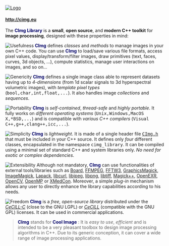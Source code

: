 <a href="http://cimg.eu">![Logo](http://cimg.eu/img/CImgLogo2.jpg)</a>
<h4><a href="http://cimg.eu">http://cimg.eu</a></h4>

The <font color="#000066">**CImg Library**</font> is a **small**, **open source**, and **modern C++ toolkit** for **image processing**, designed with these properties in mind:

![Usefulness](http://cimg.eu/img/item_usefulness.jpg) <font color="#000066">**CImg**</font> defines *classes* and *methods* to manage images in your own C++ code. You can use <font color="#000066">**CImg**</font> to load/save various file formats, access pixel values, display/transform/filter images, draw primitives (text, faces, curves, 3d objects, ...), compute statistics, manage user interactions on images, and so on...

![Genericity](http://cimg.eu/img/item_genericity.jpg) <font color="#000066">**CImg**</font> defines a single image class able to represent datasets having up to *4-dimensions* (from 1d scalar signals to 3d hyperspectral volumetric images), with *template pixel types* (<tt style="font-family:monospace;">bool,char,int,float,...</tt>). It also handles image *collections* and *sequences*.

![Portability](http://cimg.eu/img/item_portability.jpg) <font color="#000066">**CImg**</font> is *self-contained*, *thread-safe* and *highly portable*. It fully works on *different operating systems* (<tt style="font-family:monospace;">Unix,Windows,MacOS X,*BSD,...</tt>) and is compatible with *various C++ compilers* (<tt style="font-family:monospace;">Visual C++,g++,clang++,icc,...</tt>).

![Simplicity](http://cimg.eu/img/item_simplicity.jpg) <font color="#000066">**CImg**</font> is *lightweight*. It is made of a single header file <a href="https://raw.githubusercontent.com/dtschump/CImg/master/CImg.h"><tt style="font-family:monospace;">CImg.h</tt></a> that must be included in your C++ source. It defines only *four* different classes, encapsulated in the namespace <tt style="font-family:monospace;">cimg_library</tt>. It can be compiled using a minimal set of standard C++ and system libraries only. *No need for exotic or complex dependencies*.

![Extensibility](http://cimg.eu/img/item_extensibility.jpg) Although not mandatory, <font color="#000066">**CImg**</font> can use functionalities of external tools/libraries such as <a href="http://libboard.sourceforge.net/">Board</a>, <a href="http://ffmpeg.mplayerhq.hu/">FFMPEG</a>, <a href="http://www.fftw.org/">FFTW3</a>, <a href="http://www.graphicsmagick.org/">GraphicsMagick</a>, <a href="http://www.imagemagick.org/">ImageMagick</a>, <a href="http://www.netlib.org/lapack/">Lapack</a>, <a href="http://curl.haxx.se/libcurl/">libcurl</a>, <a href="http://www.ijg.org/">libjpeg</a>, <a href="http://www.libpng.org/pub/png/libpng.html">libpng</a>, <a href="http://www.libtiff.org/">libtiff</a>, <a href="http://www.imagemagick.org/Magick++/">Magick++</a>, <a href="http://www.openexr.com/">OpenEXR</a>, <a href="http://http://opencv.willowgarage.com/wiki/">OpenCV</a>, <a href="http://www.openmp.org/">OpenMP</a> or <a href="http://xmedcon.sourceforge.net/">XMedCon</a>. Moreover, a simple *plug-in* mechanism allows any user to directly enhance the library capabilities according to his needs.

![Freedom](http://cimg.eu/img/item_freedom.jpg) <font color="#000066">**CImg**</font> is a *free, open-source library* distributed under the <a href="http://www.cecill.info/licences/Licence_CeCILL-C_V1-en.txt">*CeCILL-C*</a> (close to the GNU LGPL) or <a href="http://www.cecill.info/licences/Licence_CeCILL_V2-en.txt">*CeCILL*</a> (compatible with the GNU GPL) licenses. It can be used in commercial applications.

<blockquote>
  <font color="#000066"><b>CImg</b></font> stands for <font color="#000066"><b>Cool Image</b></font> : It is <i>easy to use</i>, <i>efficient</i> and is intended to be a very pleasant toolbox to design image processing algorithms in C++. Due to its generic conception, it can cover a wide range of image processing applications.
</blockquote>